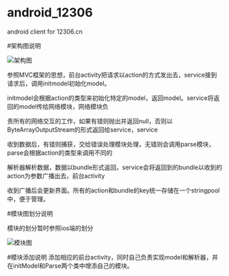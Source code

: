 android_12306
=============

android client for 12306.cn

#架构图说明

 ![架构图](http://pic1.qnpic.com/img/dengbodb/8e6accec/)
 
 参照MVC框架的思想，前台activity把请求以action的方式发出去，service接到请求后，调用initmodel初始化model。
 
 initmodel会根据action的类型来初始化特定的model，返回model。service将返回的model传给网络模块，网络模块负
 
 责所有的网络交互的工作，如果有错则抛出并返回null，否则以ByteArrayOutputStream的形式返回给service，service
 
 收到数据后，有错则捕获，交给错误处理模块处理，无错则会调用parse模块，parse会根据action的类型来调用不同的
 
 解析器解析数据，数据以bundle形式返回，service会将返回到的bundle以收到的action为参数广播出去，前台activity
 
 收到广播后会更新界面。所有的action和bundle的key统一存储在一个stringpool中，便于管理。
 
 #模块图划分说明
 
 模块的划分暂时参照ios端的划分
 
  ![模块图](http://pic1.qnpic.com/img/dengbodb/290a6d28/)

 #模块添加说明
 添加相应的前台activity，同时自己负责实现model和解析器，并在initModel和Parse两个类中增添自己的模块。

